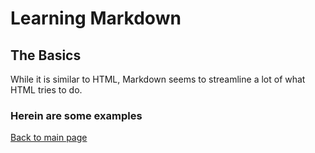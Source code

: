 # Learning Markdown #

## The Basics ##

While it is similar to HTML, Markdown seems to streamline a lot of what HTML tries to do.

### **Herein are some examples**


[Back to main page](README.md)